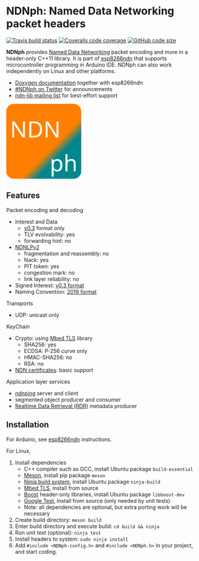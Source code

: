 # NDNph: Named Data Networking packet headers

[![Travis build status](https://img.shields.io/travis/com/yoursunny/NDNph?style=flat)](https://travis-ci.com/yoursunny/NDNph) [![Coveralls code coverage](https://img.shields.io/coveralls/github/yoursunny/NDNph?style=flat)](https://coveralls.io/github/yoursunny/NDNph) [![GitHub code size](https://img.shields.io/github/languages/code-size/yoursunny/NDNph?style=flat)](https://github.com/yoursunny/NDNph/)

**NDNph** provides [Named Data Networking](https://named-data.net/) packet encoding and more in a header-only C++11 library. It is part of [esp8266ndn](https://github.com/yoursunny/esp8266ndn) that supports microcontroller programming in Arduino IDE. NDNph can also work independently on Linux and other platforms.

* [Doxygen documentation](https://esp8266ndn.netlify.com/) together with esp8266ndn
* [#NDNph on Twitter](https://twitter.com/hashtag/NDNph) for announcements
* [ndn-lib mailing list](https://www.lists.cs.ucla.edu/mailman/listinfo/ndn-lib) for best-effort support

![NDNph logo](docs/logo.svg)

## Features

Packet encoding and decoding

* Interest and Data
  * [v0.3](https://named-data.net/doc/NDN-packet-spec/0.3/) format only
  * TLV evolvability: yes
  * forwarding hint: no
* [NDNLPv2](https://redmine.named-data.net/projects/nfd/wiki/NDNLPv2)
  * fragmentation and reassembly: no
  * Nack: yes
  * PIT token: yes
  * congestion mark: no
  * link layer reliability: no
* Signed Interest: [v0.3 format](https://named-data.net/doc/NDN-packet-spec/0.3/signed-interest.html)
* Naming Convention: [2019 format](https://named-data.net/publications/techreports/ndn-tr-22-2-ndn-memo-naming-conventions/)

Transports

* UDP: unicast only

KeyChain

* Crypto: using [Mbed TLS](https://github.com/ARMmbed/mbedtls) library
  * SHA256: yes
  * ECDSA: P-256 curve only
  * HMAC-SHA256: no
  * RSA: no
* [NDN certificates](https://named-data.net/doc/ndn-cxx/0.7.0/specs/certificate-format.html): basic support

Application layer services

* [ndnping](https://github.com/named-data/ndn-tools/tree/master/tools/ping) server and client
* segmented object producer and consumer
* [Realtime Data Retrieval (RDR)](https://redmine.named-data.net/projects/ndn-tlv/wiki/RDR) metadata producer

## Installation

For Arduino, see [esp8266ndn](https://github.com/yoursunny/esp8266ndn) instructions.

For Linux,

1. Install dependencies
   * C++ compiler such as GCC, install Ubuntu package `build-essential`
   * [Meson](https://mesonbuild.com/), install pip package `meson`
   * [Ninja build system](https://ninja-build.org/), install Ubuntu package `ninja-build`
   * [Mbed TLS](https://github.com/ARMmbed/mbedtls), install from source
   * [Boost](https://www.boost.org/) header-only libraries, install Ubuntu package `libboost-dev`
   * [Google Test](https://github.com/google/googletest), install from source (only needed by unit tests)
   * Note: all dependencies are optional, but extra porting work will be necessary
2. Create build directory: `meson build`
3. Enter build directory and execute build: `cd build && ninja`
4. Run unit test (optional): `ninja test`
5. Install headers to system: `sudo ninja install`
6. Add `#include <NDNph-config.h>` and `#include <NDNph.h>` in your project, and start coding.
